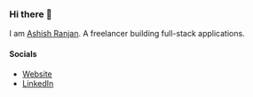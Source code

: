 ### Hi there 👋
I am [Ashish Ranjan](https://linkedin.com/in/ashishrx). A freelancer building full-stack applications.



#### Socials
- [Website](https://ashish-ranjan.vercel.app)
- [LinkedIn](https://www.linkedin.com/in/ashishrx)

